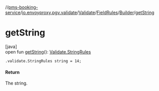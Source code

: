 //[pms-booking-service](../../../../../index.md)/[io.envoyproxy.pgv.validate](../../../index.md)/[Validate](../../index.md)/[FieldRules](../index.md)/[Builder](index.md)/[getString](get-string.md)

# getString

[java]\
open fun [getString](get-string.md)(): [Validate.StringRules](../../-string-rules/index.md)

`.validate.StringRules string = 14;`

#### Return

The string.